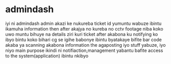 # admindash
iyi ni admindash
admin akazi ke nukureba ticket id yumuntu wabuze ibintu ikamuha information then after akajya no kureba no cctv footage niba koko uwo muntu bihuye na details ziri kuri ticket after akabona ku notifying ko ibyo bintu koko bihari cg se igihe babonye ibintu byatakaye bifite bar code akaba ya scanning akabona information the agaposting iyo stuff yabuze, iyo niyo main purpose ikindi ni notifiaction,management yabantu bafite access to the system(application) ibintu nkibyo

